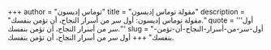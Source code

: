 +++
author = "توماس إديسون"
title = "مقولة توماس إديسون"
description = "مقولة توماس إديسون: أول سر من أسرار النجاح، أن تؤمن بنفسك."
quote = '''أول سر من أسرار النجاح، أن تؤمن بنفسك.''' 
slug = "أول-سر-من-أسرار-النجاح-أن-تؤمن-بنفسك"
+++
أول سر من أسرار النجاح، أن تؤمن بنفسك.
